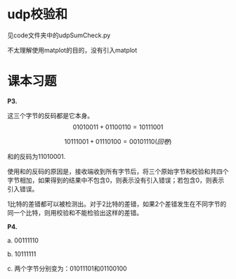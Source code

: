 # udp校验和

见code文件夹中的udpSumCheck.py

不太理解使用matplot的目的，没有引入matplot

# 课本习题

**P3.**

这三个字节的反码都是它本身。
$$
01010011+01100110=10111001
$$

$$
10111001+01110100=00101110(回卷)
$$

和的反码为11010001.

使用和的反码的原因是，接收端收到所有字节后，将三个原始字节和校验和共四个字节相加，如果得到的结果中不包含0，则表示没有引入错误；若包含0，则表示引入错误。

1比特的差错都可以被检测出。对于2比特的差错，如果2个差错发生在不同字节的同一个比特，则用校验和不能检验出这样的差错。

**P4.**

a. 00111110

b. 10111111

c. 两个字节分别变为：01011101和01100100